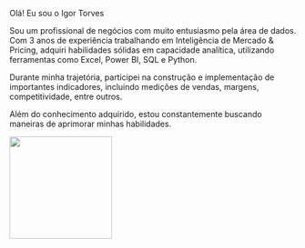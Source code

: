 Olá! Eu sou o Igor Torves

Sou um profissional de negócios com muito entusiasmo pela área de dados. Com 3 anos de experiência trabalhando em Inteligência de Mercado & Pricing, adquiri habilidades sólidas em capacidade analítica, utilizando ferramentas como Excel, Power BI, SQL e Python.

Durante minha trajetória, participei na construção e implementação de importantes indicadores, incluindo medições de vendas, margens, competitividade, entre outros.

Além do conhecimento adquirido, estou constantemente buscando maneiras de aprimorar minhas habilidades.


<div>
  <a href="https://github.com/torvess">
  <img height="180em" src="https://github-readme-stats.vercel.app/api?username=torvess&theme=dracula">
</div>


